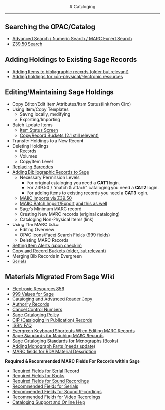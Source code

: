 <center>
# Cataloging
</center>
<hr size=2>

## Searching the OPAC/Catalog
* [Advanced Search / Numeric Search / MARC Expert Search](http://docs.evergreen-ils.org/2.5/_advanced_search.html)
* [Z39.50 Search](http://docs.sitka.bclibraries.ca/Sitka/current/html/MARC_Z39.50.html)

## Adding Holdings to Existing Sage Records
* [Adding Items to bibliographic records (older but relevant)](http://docs.evergreen-ils.org/2.1/html/adding_holdings.html)
* [Adding holdings for non-physical/electronic resources](http://docs.evergreen-ils.org/2.5/_cataloging_electronic_resources_8201_8212_8201_finding_them_in_catalog_searches.html)

## Editing/Maintaining Sage Holdings
* Copy Editor/Edit Item Attributes/Item Status(link from Circ)
* Using Item/Copy Templates
	* Saving locally, modifying 
	* Exporting/Importing
* Batch Update Items
	* [Item Status Screen](http://docs.evergreen-ils.org/2.5/itemstatus.html)
	* [Copy/Record Buckets (2.1 still relevent)](http://docs.evergreen-ils.org/2.1/html/buckets.html)
* Transfer Holdings to a New Record
* Deleting Holdings
	* Records
	* Volumes
	* Copy/Item Level
* [Replacing Barcodes](http://docs.evergreen-ils.org/2.5/_lost_library_cards.html)
* [Adding Bibliographic Records to Sage]()
	* Necessary Permission Levels
		- For original cataloging you need a <b>CAT1</b> login.
		- For Z39.50 / "match & attach" cataloging you need a <b>CAT2</b> login.
		- For adding items to existing records you need a <b>CAT3</b> login.
	* [MARC imports via Z39.50](http://docs.sitka.bclibraries.ca/Sitka/current/html/MARC_Z39.50.html)
	* [MARC Batch Import/Export](http://docs.evergreen-ils.org/2.5/_batch_importing_marc_records.html) [and this as well](http://docs.evergreen-ils.org/2.5/_importing_materials_in_the_staff_client.html#_staff_client_batch_record_imports)
	* Sage’s Minimum MARC record
	* Creating New MARC records (original cataloging)
	* Cataloging Non-Physical Items (link)
* Using The MARC Editor
	* Editing Overview
	* OPAC Icons/Facet Search Fields (999 fields)
	* Deleting MARC Records
* [Setting Item Alerts (upon checkin)](http://docs.evergreen-ils.org/2.5/itemstatus.html#_item_alerts)
* [Copy and Record Buckets (older, but relevant)](http://docs.evergreen-ils.org/2.1/html/buckets.html)
* Merging Bib Records in Evergreen
* [Serials](http://docs.evergreen-ils.org/2.5/_serials_2.html)
	
## Materials Migrated From Sage Wiki
* [Electronic Resources 856](/cat_materials_migrated/#catm_856)
* [999 Values for Sage](/cat_materials_migrated/#catm_999)
* [Cataloging and Advanced Reader Copy](/cat_materials_migrated/#catm_arc)
* [Authority Records](/cat_materials_migrated/#catm_authority_records)
* [Cancel Control Numbers](/cat_materials_migrated/#catm_cancel_control_numbers)
* [Sage Cataloging Policy](/cat_materials_migrated/#catm_cat_policy)
* [CIP (Cataloging in Publication) Records](/cat_materials_migrated/#catm_cip_records)
* [ISBN FAQ](/cat_materials_migrated/#catm_isbn_faq)
* [Evergreen Keyboard Shortcuts When Editing MARC Records](/cat_materials_migrated/#catm_keyboard_commands)
* [Sage Standards for Matching MARC Records](/cat_materials_migrated/#catm_matching_standards)
* [Sage Cataloging Standards for Monographs (Books)](/cat_materials_migrated/#catm_monograph_standards)
* [Adding Monograph Parts (needs update)](/cat_materials_migrated/#catm_multipart_holdings)
* [MARC fields for RDA Material Description](/cat_materials_migrated/#catm_rda_material_type)

<i class="fa fa-exclamation-circle"></i> <b>Required & Recommended MARC Fields For Records within Sage</b>

* [Required Fields for Serial Record](/cat_materials_migrated/#catm_required_fields_serial)
* [Required Fields for Books](/cat_materials_migrated/#catm_required_fields_book)
* [Required Fields for Sound Recordings](/cat_materials_migrated/#catm_required_fields_sound_rec)
* [Recommended Fields for Serials](/cat_materials_migrated/#catm_serial_standards)
* [Recommended Fields for Sound Recordings](/cat_materials_migrated/#catm_sound_rec_standards)
* [Recommended Fields for Video Recordings](/cat_materials_migrated/#catm_video_rec_standards)
* [Cataloging Support and Online Help](/cat_materials_migrated/#catm_support_and_online_help)